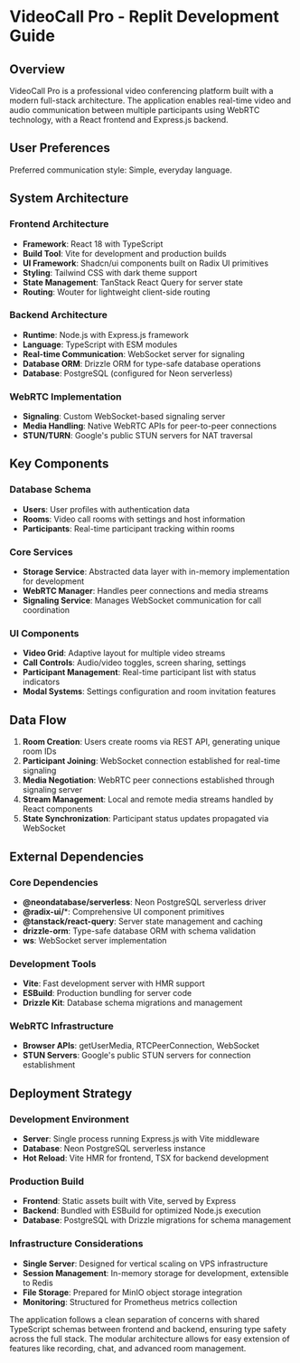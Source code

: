 # VideoCall Pro - Replit Development Guide

## Overview

VideoCall Pro is a professional video conferencing platform built with a modern full-stack architecture. The application enables real-time video and audio communication between multiple participants using WebRTC technology, with a React frontend and Express.js backend.

## User Preferences

Preferred communication style: Simple, everyday language.

## System Architecture

### Frontend Architecture
- **Framework**: React 18 with TypeScript
- **Build Tool**: Vite for development and production builds
- **UI Framework**: Shadcn/ui components built on Radix UI primitives
- **Styling**: Tailwind CSS with dark theme support
- **State Management**: TanStack React Query for server state
- **Routing**: Wouter for lightweight client-side routing

### Backend Architecture
- **Runtime**: Node.js with Express.js framework
- **Language**: TypeScript with ESM modules
- **Real-time Communication**: WebSocket server for signaling
- **Database ORM**: Drizzle ORM for type-safe database operations
- **Database**: PostgreSQL (configured for Neon serverless)

### WebRTC Implementation
- **Signaling**: Custom WebSocket-based signaling server
- **Media Handling**: Native WebRTC APIs for peer-to-peer connections
- **STUN/TURN**: Google's public STUN servers for NAT traversal

## Key Components

### Database Schema
- **Users**: User profiles with authentication data
- **Rooms**: Video call rooms with settings and host information
- **Participants**: Real-time participant tracking within rooms

### Core Services
- **Storage Service**: Abstracted data layer with in-memory implementation for development
- **WebRTC Manager**: Handles peer connections and media streams
- **Signaling Service**: Manages WebSocket communication for call coordination

### UI Components
- **Video Grid**: Adaptive layout for multiple video streams
- **Call Controls**: Audio/video toggles, screen sharing, settings
- **Participant Management**: Real-time participant list with status indicators
- **Modal Systems**: Settings configuration and room invitation features

## Data Flow

1. **Room Creation**: Users create rooms via REST API, generating unique room IDs
2. **Participant Joining**: WebSocket connection established for real-time signaling
3. **Media Negotiation**: WebRTC peer connections established through signaling server
4. **Stream Management**: Local and remote media streams handled by React components
5. **State Synchronization**: Participant status updates propagated via WebSocket

## External Dependencies

### Core Dependencies
- **@neondatabase/serverless**: Neon PostgreSQL serverless driver
- **@radix-ui/***: Comprehensive UI component primitives
- **@tanstack/react-query**: Server state management and caching
- **drizzle-orm**: Type-safe database ORM with schema validation
- **ws**: WebSocket server implementation

### Development Tools
- **Vite**: Fast development server with HMR support
- **ESBuild**: Production bundling for server code
- **Drizzle Kit**: Database schema migrations and management

### WebRTC Infrastructure
- **Browser APIs**: getUserMedia, RTCPeerConnection, WebSocket
- **STUN Servers**: Google's public STUN servers for connection establishment

## Deployment Strategy

### Development Environment
- **Server**: Single process running Express.js with Vite middleware
- **Database**: Neon PostgreSQL serverless instance
- **Hot Reload**: Vite HMR for frontend, TSX for backend development

### Production Build
- **Frontend**: Static assets built with Vite, served by Express
- **Backend**: Bundled with ESBuild for optimized Node.js execution
- **Database**: PostgreSQL with Drizzle migrations for schema management

### Infrastructure Considerations
- **Single Server**: Designed for vertical scaling on VPS infrastructure
- **Session Management**: In-memory storage for development, extensible to Redis
- **File Storage**: Prepared for MinIO object storage integration
- **Monitoring**: Structured for Prometheus metrics collection

The application follows a clean separation of concerns with shared TypeScript schemas between frontend and backend, ensuring type safety across the full stack. The modular architecture allows for easy extension of features like recording, chat, and advanced room management.